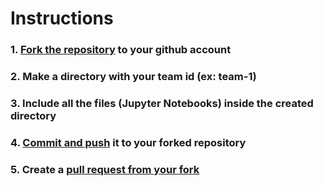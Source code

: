 # Instructions 

### 1. [Fork the repository](https://docs.github.com/en/pull-requests/collaborating-with-pull-requests/working-with-forks/about-forks) to your github account
### 2. Make a directory with your team id (ex: team-1)
### 3. Include all the files (Jupyter Notebooks) inside the created directory
### 4. [Commit and push](https://www.earthdatascience.org/workshops/intro-version-control-git/basic-git-commands/) it to your forked repository
### 5. Create a [pull request from your fork](https://docs.github.com/en/pull-requests/collaborating-with-pull-requests/proposing-changes-to-your-work-with-pull-requests/creating-a-pull-request-from-a-fork)